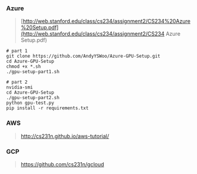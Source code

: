 ### Azure

> [http://web.stanford.edu/class/cs234/assignment2/CS234%20Azure%20Setup.pdf](http://web.stanford.edu/class/cs234/assignment2/CS234 Azure Setup.pdf)



```shell
# part 1
git clone https://github.com/AndyYSWoo/Azure-GPU-Setup.git
cd Azure-GPU-Setup
chmod +x *.sh
./gpu-setup-part1.sh

# part 2
nvidia-smi
cd Azure-GPU-Setup
./gpu-setup-part2.sh
python gpu-test.py
pip install -r requirements.txt
```





### AWS

> <http://cs231n.github.io/aws-tutorial/>



### GCP

> <https://github.com/cs231n/gcloud>



